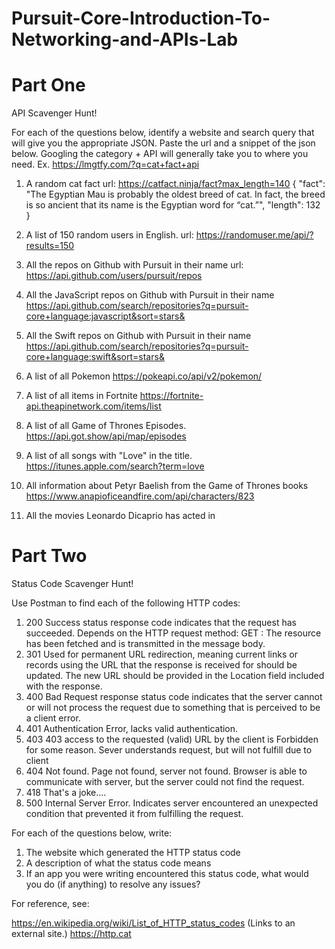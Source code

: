 # Pursuit-Core-Introduction-To-Networking-and-APIs-Lab

# Part One

API Scavenger Hunt!

For each of the questions below, identify a website and search query that will give you the appropriate JSON.  Paste the url and a snippet of the json below.  Googling the category + API will generally take you to where you need.  Ex. https://lmgtfy.com/?q=cat+fact+api

1. A random cat fact
url: https://catfact.ninja/fact?max_length=140
{
    "fact": "The Egyptian Mau is probably the oldest breed of cat. In fact, the breed is so ancient that its name is the Egyptian word for “cat.”",
    "length": 132
}

1. A list of 150 random users in English.
url: https://randomuser.me/api/?results=150


1. All the repos on Github with Pursuit in their name
url: https://api.github.com/users/pursuit/repos


1. All the JavaScript repos on Github with Pursuit in their name
https://api.github.com/search/repositories?q=pursuit-core+language:javascript&sort=stars&

1. All the Swift repos on Github with Pursuit in their name
https://api.github.com/search/repositories?q=pursuit-core+language:swift&sort=stars&

1. A list of all Pokemon
https://pokeapi.co/api/v2/pokemon/

1. A list of all items in Fortnite
https://fortnite-api.theapinetwork.com/items/list

1. A list of all Game of Thrones Episodes.
https://api.got.show/api/map/episodes

1. A list of all songs with "Love" in the title.
https://itunes.apple.com/search?term=love

1. All information about Petyr Baelish from the Game of Thrones books
https://www.anapioficeandfire.com/api/characters/823


1. All the movies Leonardo Dicaprio has acted in


# Part Two

Status Code Scavenger Hunt!

Use Postman to find each of the following HTTP codes:


1. 200
Success status response code indicates that the request has succeeded. Depends on the HTTP request method: GET : The resource has been fetched and is transmitted in the message body.
1. 301
Used for permanent URL redirection, meaning current links or records using the URL that the response is received for should be updated. The new URL should be provided in the Location field included with the response.
1. 400
Bad Request response status code indicates that the server cannot or will not process the request due to something that is perceived to be a client error.
1. 401
Authentication Error, lacks valid authentication.
1. 403
403 access to the requested (valid) URL by the client is Forbidden for some reason.  Sever understands request, but will not fulfill due to client
1. 404
Not found. Page not found, server not found. Browser is able to communicate with server, but the server could not find the request.
1. 418
That's a joke....
1. 500
Internal Server Error. Indicates server encountered an unexpected condition that prevented it from fulfilling the request. 


For each of the questions below, write:

1. The website which generated the HTTP status code
2. A description of what the status code means
3. If an app you were writing encountered this status code, what would you do (if anything) to resolve any issues?


For reference, see:

https://en.wikipedia.org/wiki/List_of_HTTP_status_codes (Links to an external site.)
https://http.cat





